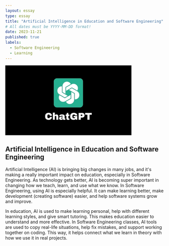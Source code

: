 ```yaml
---
layout: essay
type: essay
title: "Artificial Intelligence in Education and Software Engineering"
# All dates must be YYYY-MM-DD format!
date: 2023-11-21
published: true
labels:
  - Software Engineering
  - Learning
---
```


<img width="400px" class="rounded float-start pe-4" src="../img/chatgptlogo.jpg">

## Artificial Intelligence in Education and Software Engineering


Artificial Intelligence (AI) is bringing big changes in many jobs, and it's making a really important impact on education, especially in Software Engineering. As technology gets better, AI is becoming super important in changing how we teach, learn, and use what we know. In Software Engineering, using AI is especially helpful. It can make learning better, make development (creating software) easier, and help software systems grow and improve.

In education, AI is used to make learning personal, help with different learning styles, and give smart tutoring. This makes education easier to understand and more effective. In Software Engineering classes, AI tools are used to copy real-life situations, help fix mistakes, and support working together on coding. This way, it helps connect what we learn in theory with how we use it in real projects.

